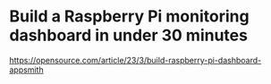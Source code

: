 # Build a Raspberry Pi monitoring dashboard in under 30 minutes

https://opensource.com/article/23/3/build-raspberry-pi-dashboard-appsmith